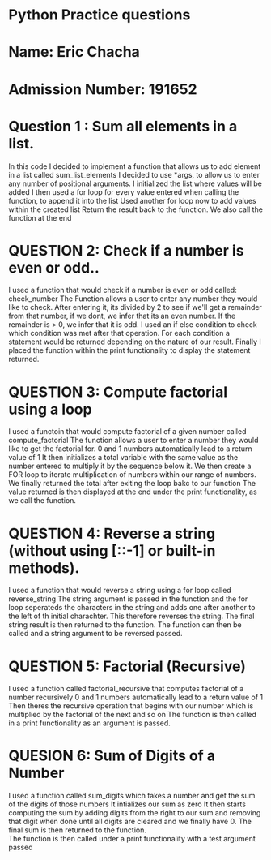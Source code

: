 # Python Practice questions


# Name: Eric Chacha 
# Admission Number: 191652

# Question 1 : Sum all elements in a list.

In this code I decided to implement a function that allows us to add element in a list called sum_list_elements
I decided to use *args, to allow us to enter any number of positional arguments.
I initialized the list where values will be added
I then used a for loop for every value entered when calling the function, to append it into the list
Used another for loop now to add  values within the created list
Return the result back to the function.
We also call the function at the end

# QUESTION 2: Check if a number is even or odd..
I used a function that would check if a number is even or odd called: check_number
The Function allows a user to enter any number they would like to check.
After entering it, its divided by 2 to see if we'll get a remainder from that number, if we dont, we infer that its an even number. If the remainder is > 0, we infer that it is odd.
I used an if else condition to check which condition was  met after that operation. 
For each condition a statement would be returned depending on the nature of our result.
Finally I placed the function within the print functionality to display the statement returned. 

# QUESTION 3: Compute factorial using a loop
I used a functoin that would compute factorial of a given number called compute_factorial
The function allows a user to enter a number they would like to get the factorial for.
0 and 1 numbers automatically lead to a return value of 1
It then initializes a total variable with the same value as the number entered to multiply it by the sequence below it.
We then create a FOR loop to iterate multiplication of numbers within our range of numbers.
We finally returned the total after exiting the loop bakc to our function
The value returned is then displayed at the end under the print functionality, as we call the function.

# QUESTION 4: Reverse a string (without using [::-1] or built-in methods).
I used a  function that would reverse a string using a for loop called reverse_string
The string argument is passed in the function and the for loop seperateds the characters in the string and adds one after another to the left of th initial charachter.
This therefore reverses the string.
The final string result is then returned to the function.
The function can then be called and a string argument to be reversed passed.

# QUESTION 5: Factorial (Recursive)
I used  a function called factorial_recursive that computes factorial of a number recursively
0 and 1 numbers automatically lead to a return value of 1
Then theres the recursive operation that begins with our number which is multiplied by the factorial of the next and so on
The function is then called in a print functionality as an  argument is passed.

# QUESION 6: Sum of Digits of a Number
I used a function called sum_digits which takes a number and get the sum of the digits of those numbers
It intializes our sum as zero
It then starts computing the sum by adding digits from the right to our sum and removing that digit when done until  all digits are cleared and we finally have 0.
The final sum is then returned to the function.  
The function is then called under a print functionality with a test argument passed
